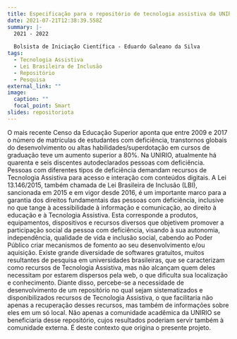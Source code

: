 ```yaml
---
title: Especificação para o repositório de tecnologia assistiva da UNIRIO
date: 2021-07-21T12:38:39.558Z
summary: |-
  2021 - 2022
  
  Bolsista de Iniciação Científica - Eduardo Galeano da Silva
tags:
  - Tecnologia Assistiva
  - Lei Brasileira de Inclusão
  - Repositório
  - Pesquisa
external_link: ""
image:
  caption: ""
  focal_point: Smart
slides: repositoriota
---
```


O mais recente Censo da Educação Superior aponta que entre 2009 e 2017 o número de matrículas de estudantes com deficiência, transtornos globais do desenvolvimento ou altas habilidades/superdotação em cursos de graduação teve um aumento superior a 80%. Na UNIRIO, atualmente há quarenta e seis discentes autodeclarados pessoas com deficiência. Pessoas com diferentes tipos de deficiência demandam recursos de Tecnologia Assistiva para acesso e interação com conteúdos digitais. A Lei 13.146/2015, também chamada de Lei Brasileira de Inclusão (LBI), sancionada em 2015 e em vigor desde 2016, é um importante marco para a garantia dos direitos fundamentais das pessoas com deficiência, inclusive no que tange à acessibilidade à informação e comunicação, ao direito à educação e à Tecnologia Assistiva. Esta corresponde a produtos, equipamentos, dispositivos e recursos diversos que objetivem promover a participação social da pessoa com deficiência, visando à sua autonomia, independência, qualidade de vida e inclusão social, cabendo ao Poder Público criar mecanismos de fomento ao seu desenvolvimento e/ou aquisição. Existe grande diversidade de softwares gratuitos, muitos resultantes de pesquisa em universidades brasileiras, que se caracterizam como recursos de Tecnologia Assistiva, mas não alcançam quem deles necessitam por estarem dispersos pela web, o que dificulta sua localização e conhecimento.
Diante disso, percebe-se a necessidade de desenvolvimento de um repositório no qual sejam sistematizados e disponibilizados recursos de Tecnologia Assistiva, o que facilitaria não apenas a recuperação desses recursos, mas também de informações sobre eles em um só local. Não apenas a comunidade acadêmica da UNIRIO se beneficiaria desse repositório, cujos resultados poderiam servir também à comunidade externa. É deste contexto que origina o presente projeto.
